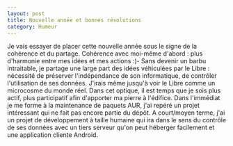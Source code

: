```yaml
---
layout: post
title: Nouvelle année et bonnes résolutions
category: Humeur
---
```


Je vais essayer de placer cette nouvelle année sous le signe de la cohérence
et du partage. <!-- more -->Cohérence avec moi-même d'abord : plus d'harmonie entre mes
idées et mes actions :)- Sans devenir un barbu intraitable, je partage une
large part des idées véhiculées par le Libre : nécessité de préserver
l'indépendance de son informatique, de contrôler l'utilisation de ses
données. J'irais même jusqu'à voir le Libre comme un microcosme du monde
réel. Dans cet optique, il est temps que je sois plus actif, plus participatif
afin d'apporter ma pierre à l'édifice. Dans l'immédiat je me forme à la
maintenance de paquets AUR, j'ai repéré un projet intéressant qui ne fait pas
encore partie du dépôt. A court/moyen terme, j'ai un projet de développement
à taille humaine qui ira dans le sens du contrôle de ses données avec un
tiers serveur qu'on peut héberger facilement et une application cliente
Android.
